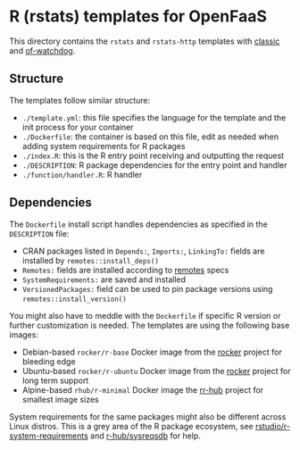 # R (rstats) templates for OpenFaaS

This directory contains the `rstats` and `rstats-http` templates with [classic](https://github.com/openfaas/faas/tree/master/watchdog) and [of-watchdog](https://github.com/openfaas-incubator/of-watchdog).

## Structure

The templates follow similar structure:

- `./template.yml`: this file specifies the language for the template and the init process for your container
- `./Dockerfile`: the container is based on this file, edit as needed when adding system requirements for R packages
- `./index.R`: this is the R entry point receiving and outputting the request
- `./DESCRIPTION`: R package dependencies for the entry point and handler
- `./function/handler.R`: R handler

## Dependencies

The `Dockerfile` install script handles dependencies as specified in the
`DESCRIPTION` file:

- CRAN packages listed in `Depends:`, `Imports:`, `LinkingTo:` fields are installed by `remotes::install_deps()`
- `Remotes:` fields are installed according to [remotes](https://cran.r-project.org/web/packages/remotes/vignettes/dependencies.html) specs
- `SystemRequirements:` are saved and installed
- `VersionedPackages:` field can be used to pin package versions using `remotes::install_version()`

You might also have to meddle with the `Dockerfile` if specific
R version or further customization is needed.
The templates are using the following base images:

- Debian-based `rocker/r-base` Docker image from the [rocker](https://github.com/rocker-org/rocker/tree/master/r-base) project for bleeding edge
- Ubuntu-based `rocker/r-ubuntu` Docker image from the [rocker](https://github.com/rocker-org/rocker/tree/master/r-ubuntu) project for long term support
- Alpine-based `rhub/r-minimal` Docker image the [rr-hub](https://github.com/r-hub/r-minimal) project for smallest image sizes

System requirements for the same packages might also be different across
Linux distros. This is a grey area of the R package ecosystem, see
[rstudio/r-system-requirements](https://github.com/rstudio/r-system-requirements)
and [r-hub/sysreqsdb](https://github.com/r-hub/sysreqsdb) for help.

